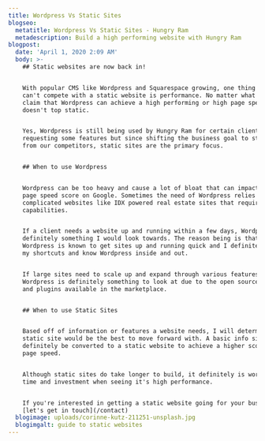 ```yaml
---
title: Wordpress Vs Static Sites
blogseo:
  metatitle: Wordpress Vs Static Sites - Hungry Ram
  metadescription: Build a high performing website with Hungry Ram
blogpost:
  date: 'April 1, 2020 2:09 AM'
  body: >-
    ## Static websites are now back in!


    With popular CMS like Wordpress and Squarespace growing, one thing they
    can't compete with a static website is performance. No matter what articles
    claim that Wordpress can achieve a high performing or high page speed, it
    doesn't top static.


    Yes, Wordpress is still being used by Hungry Ram for certain clients
    requesting some features but since shifting the business goal to stand out
    from our competitors, static sites are the primary focus.


    ## When to use Wordpress


    Wordpress can be too heavy and cause a lot of bloat that can impact your
    page speed score on Google. Sometimes the need of Wordpress relies on more
    complicated websites like IDX powered real estate sites that requires search
    capabilities.


    If a client needs a website up and running within a few days, Wordpress is
    definitely something I would look towards. The reason being is that
    Wordpress is known to get sites up and running quick and I definitely have
    my shortcuts and know Wordpress inside and out.


    If large sites need to scale up and expand through various features,
    Wordpress is definitely something to look at due to the open source, themes,
    and plugins available in the marketplace.


    ## When to use Static Sites


    Based off of information or features a website needs, I will determine if a
    static site would be the best to move forward with. A basic info site can
    definitely be converted to a static website to achieve a higher score on
    page speed.


    Although static sites do take longer to build, it definitely is worth the
    time and investment when seeing it's high performance.


    If you're interested in getting a static website going for your business,
    [let's get in touch](/contact)
  blogimage: uploads/corinne-kutz-211251-unsplash.jpg
  blogimgalt: guide to static websites
---
```

